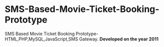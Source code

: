 # SMS-Based-Movie-Ticket-Booking-Prototype
SMS Based Movie Ticket Booking Prototype- HTML,PHP,MySQL,JavaScript,SMS Gateway.
**Developed on the year 2011**
